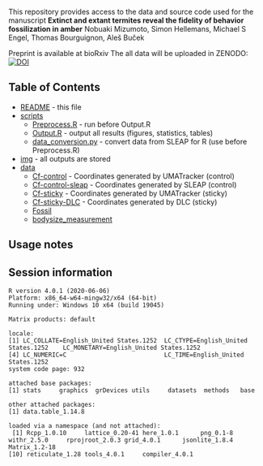 This repository provides access to the data and source code used for the manuscript
**Extinct and extant termites reveal the fidelity of behavior fossilization in amber**
Nobuaki Mizumoto, Simon Hellemans, Michael S Engel, Thomas Bourguignon, Aleš Buček

Preprint is available at bioRxiv 
The all data will be uploaded in ZENODO: [![DOI](https://zenodo.org/badge/DOI/XXXDOIXXX.svg)](https://doi.org/XXXDOIXXX)


## Table of Contents
* [README](./README.md) - this file
* [scripts](./scripts)
  * [Preprocess.R](./scripts/Preprocess.R) - run before Output.R
  * [Output.R](./scripts/Output.R) - output all results (figures, statistics, tables)
  * [data_conversion.py](./scripts/data_conversion.py) - convert data from SLEAP for R (use before Preprocess.R)
* [img](./img) - all outputs are stored
* [data](./data)
  * [Cf-control](./data/Cf-control) - Coordinates generated by UMATracker (control)
  * [Cf-control-sleap](./data/Cf-control-sleap) - Coordinates generated by SLEAP (control)
  * [Cf-sticky](./data/Cf-sticky) - Coordinates generated by UMATracker (sticky)
  * [Cf-sticky-DLC](./data/Cf-sticky-DLC) - Coordinates generated by DLC (sticky)
  * [Fossil](./data/Fossil)
  * [bodysize_measurement](./data/bodysize_measurement)
  

## Usage notes

## Session information
```
R version 4.0.1 (2020-06-06)
Platform: x86_64-w64-mingw32/x64 (64-bit)
Running under: Windows 10 x64 (build 19045)

Matrix products: default

locale:
[1] LC_COLLATE=English_United States.1252  LC_CTYPE=English_United States.1252    LC_MONETARY=English_United States.1252
[4] LC_NUMERIC=C                           LC_TIME=English_United States.1252    
system code page: 932

attached base packages:
[1] stats     graphics  grDevices utils     datasets  methods   base     

other attached packages:
[1] data.table_1.14.8

loaded via a namespace (and not attached):
 [1] Rcpp_1.0.10     lattice_0.20-41 here_1.0.1      png_0.1-8       withr_2.5.0     rprojroot_2.0.3 grid_4.0.1      jsonlite_1.8.4  Matrix_1.2-18  
[10] reticulate_1.28 tools_4.0.1     compiler_4.0.1 
```